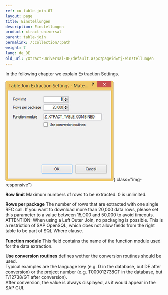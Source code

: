 ```yaml
---
ref: xu-table-join-07
layout: page
title: Einstellungen
description: Einstellungen
product: xtract-universal
parent: table-join
permalink: /:collection/:path
weight: 7
lang: de_DE
old_url: /Xtract-Universal-DE/default.aspx?pageid=tj-einstellungen
---
```


In the following chapter we explain Extraction Settings.     

![tj-xu-settings](/img/content/tj-xu-settings.jpg){:class="img-responsive"}

**Row limit**
Maximum numbers of rows to be extracted. 0 is unlimited.

**Rows per package**
The number of rows that are extracted with one single RFC call. If you want to download more than 20,000 data rows, please set this parameter to a value between 15,000 and 50,000 to avoid timeouts.<br>
ATTENTION: When using a Left Outer Join, no packaging is possible. This is a restriction of SAP OpenSQL, which does not allow fields from the right table to be part of SQL Where clause.

**Function module**
This field contains the name of the function module used for the data extraction.

**Use conversion routines**
defines wether the conversion routines should be used.<br>
Typical examples are the language key (e.g. D in the database, but DE after conversion)
or the project number (e.g. T000012738GT in the database, but T/12738/GT after conversion).<br>
After conversion, the value is always displayed, as it would appear in the SAP GUI.